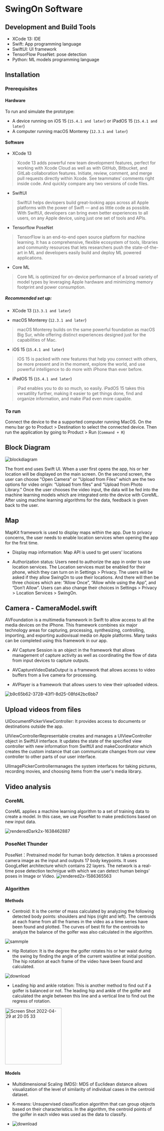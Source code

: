 # SwingOn Software

## Development and Build Tools

- XCode 13: IDE
- Swift: App programming language
- SwiftUI: UI framework
- TensorFlow PoseNet: pose detection
- Python: ML models programming language

## Installation

### Prerequisites

#### Hardware

To run and simulate the prototype:
- A device running on iOS 15 (`15.4.1 and later`) or iPadOS 15 (`15.4.1 and later`)
- A computer running macOS Monterey (`12.3.1 and later`)

#### Software

- XCode 13
> Xcode 13 adds powerful new team development features, perfect for working with Xcode Cloud as well as with GitHub, Bitbucket, and GitLab collaboration    features. Initiate, review, comment, and merge pull requests directly within Xcode. See teammates’ comments right inside code. And quickly compare any two versions of code files.

- SwiftUI
> SwiftUI helps devlopers build great-looking apps across all Apple platforms with the power of Swift — and as little code as possible. With SwiftUI, developers can bring even better experiences to all users, on any Apple device, using just one set of tools and APIs.

- Tensorflow PoseNet
> TensorFlow is an end-to-end open source platform for machine learning. It has a comprehensive, flexible ecosystem of tools, libraries and community resources that lets researchers push the state-of-the-art in ML and developers easily build and deploy ML powered applications.

- Core ML
> Core ML is optimized for on-device performance of a broad variety of model types by leveraging Apple hardware and minimizing memory footprint and power consumption.

##### Recommended set up:

- XCode 13 (`13.3.1 and later`)

- macOS Monterey (`12.3.1 and later`)
> macOS Monterey builds on the same powerful foundation as macOS Big Sur, while offering distinct experiences designed just for the capabilities of Mac.

- iOS 15 (`15.4.1 and later`)
> iOS 15 is packed with new features that help you connect with others, be more present and in the moment, explore the world, and use powerful intelligence to do more with iPhone than ever before.

- iPadOS 15 (`15.4.1 and later`)
> iPad enables you to do so much, so easily. iPadOS 15 takes this versatility further, making it easier to get things done, find and organize information, and make iPad even more capable.

### To run

Connect the device to the a supported computer running MacOS. On the menu bar go to Product > Destination to select the connected device. Then run the application by going to Product > Run (`Command + R`)

## Block Diagram

![blockdiagram](https://user-images.githubusercontent.com/56104192/166063936-91d03c5e-ccf8-4e62-a58e-225d50805660.png)

The front end uses Swift UI. When a user first opens the app, his or her location will be displayed on the main screen. 
On the second screen, the user can choose "Open Camera" or "Upload from Files" which are the two options for video origin: “Upload from files” and “Upload from Photo Library." Once the user chooses the video input, the data will be fed into the machine learning models which are integrated onto the device with CoreML. After using machine learning algorithms for the data, feedback is given back to the user.

## Map

MapKit framework is used to display maps within the app. Due to privacy concerns, the user needs to enable location services when opening the app for the first time.

- Display map information: Map API is used to get users’ locations 

- Authorization status: Users need to authorize the app in order to use location services. The Location services must be enabled for their phone, which they can turn on in Settings > Privacy. The users will be asked if they allow SwingOn to use their locations. And there will then be three choices which are: “Allow Once”, “Allow while using the App”, and “Don’t Allow”. Users can also change their choices in Settings > Privacy > Location Services > SwingOn.

## Camera - CameraModel.swift

AVFoundation is a multimedia framework in Swift to allow access to all the media devices on the iPhone. This framework combines six major technology areas for capturing, processing, synthesizing, controlling, importing, and exporting audiovisual media on Apple platforms. Many tasks can be completed using this framework in our app.

- AV Capture Session is an object in the framework that allows management of capture activity as well as coordinating the flow of data from input devices to capture outputs.
  
- AVCaptureVideoDataOutput is a framework that allows access to video buffers from a live camera for processing.
  
- AVPlayer is a framework that allows users to view their uploaded videos.

![b9c65b62-3728-43f1-8d25-08fd42bc6bb7](https://user-images.githubusercontent.com/90277008/165957655-9e0767f9-07b2-4701-b3d9-1e1a36f8656c.png)


## Upload videos from files

UIDocumentPickerViewController: It provides access to documents or destinations outside the app.

UIViewControllerRepresentable creates and manages a UIViewController object in SwiftUI interface. It updates the state of the specified view controller with new information from SwiftUI and makeCoordinator which creates the custom instance that can communicate changes from our view controller to other parts of our user interface.

UIImagePickerControllermanages the system interfaces for taking pictures, recording movies, and choosing items from the user's media library.

## Video analysis

### CoreML

CoreML applies a machine learning algorithm to a set of training data to create a model. In this case, we use PoseNet to make predictions based on new input data.

![renderedDark2x-1638462887](https://user-images.githubusercontent.com/90277008/165956344-00e41122-a48d-461e-b7be-c72f6abeaca0.png)

### PoseNet Thunder
PoseNet：Pretrained model for human body detection. It takes a processed camera image as the input and outputs 17 body keypoints. It uses GoogLeNet architecture which contains 22 layers. The network is a real-time pose detection technique with which we can detect human beings’ poses in Image or Video.
![rendered2x-1586365563](https://user-images.githubusercontent.com/90277008/165956891-c038d3a7-06f3-4315-8da6-45817a467985.png)


### Algorithm
#### Methods
- Centroid: It is the center of mass calculated by analyzing the following detected body points: shoulders and hips (right and left). The centroids at each frame from all the frames in the video as a time series have been found and plotted. The curves of best fit for the centroids to analyze the balance of the golfer was also calculated in the algorithm.

![sammple](https://user-images.githubusercontent.com/90277008/166082147-e3b4de07-76e9-4ec3-b928-b1425cba511e.jpg)

- Hip Rotation: It is the degree the golfer rotates his or her waist during the swing by finding the angle of the current waistline at initial position. The hip rotation at each frame of the video have been found and calculated.

![download](https://user-images.githubusercontent.com/90277008/166082105-21cc0b30-ac06-46e2-a30b-4b8fd152ee6f.jpg)

- Leading hip and ankle rotation: This is another method to find out if a golfer is balanced or not. The leading hip and ankle of the golfer and calculated the angle between this line and a vertical line to find out the regress of rotation.

<img width="185" alt="Screen Shot 2022-04-29 at 20 05 33" src="https://user-images.githubusercontent.com/90277008/166082261-d01922e3-2c41-49d5-bd11-a8ad5c584773.png">

#### Models
- Multidimensional Scaling (MDS): MDS of Euclidean distance allows visualization of the level of similarity of individual cases in the centroid dataset.

- K-means: Unsupervised classification algorithm that can group objects based on their characteristics. In the algorithm, the centroid points of the golfer in each video was used as the data to classify.
- ![download](https://user-images.githubusercontent.com/90277008/166081855-0f21ce72-a16b-4fa7-afb1-23f3d3436352.png)

